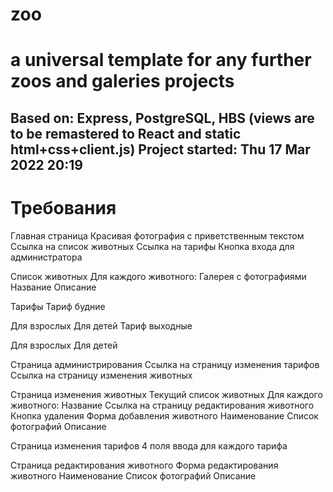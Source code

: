 # zoo
# a universal template for any further zoos and galeries projects
Based on: Express, PostgreSQL, HBS (views are to be remastered to React and static html+css+client.js)
Project started: Thu 17 Mar 2022 20:19
--------------------------------------
# Требования

Главная страница
Красивая фотография с приветственным текстом
Ссылка на список животных
Ссылка на тарифы
Кнопка входа для администратора

Список животных
Для каждого животного:
Галерея с фотографиями
Название
Описание

Тарифы
Тариф будние

Для взрослых
Для детей
Тариф выходные

Для взрослых
Для детей

Страница администрирования
Ссылка на страницу изменения тарифов
Ссылка на страницу изменения животных

Страница изменения животных
Текущий список животных
Для каждого животного:
Название
Ссылка на страницу редактирования животного
Кнопка удаления
Форма добавления животного
Наименование
Список фотографий
Описание

Страница изменения тарифов
4 поля ввода для каждого тарифа

Страница редактирования животного
Форма редактирования животного
Наименование
Список фотографий
Описание
